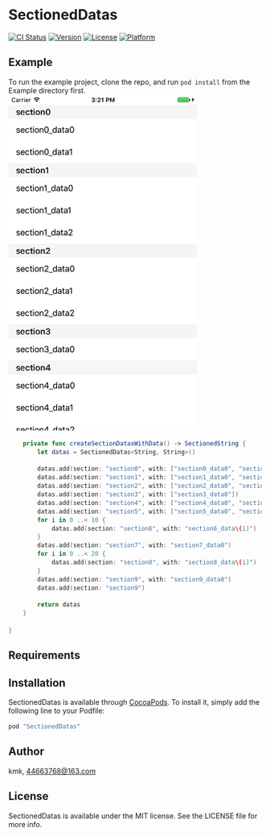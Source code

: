 # SectionedDatas

[![CI Status](http://img.shields.io/travis/KoStudio/SectionedDatas.svg?style=flat)](https://travis-ci.org/KoStudio/SectionedDatas)
[![Version](https://img.shields.io/cocoapods/v/SectionedDatas.svg?style=flat)](http://cocoapods.org/pods/SectionedDatas)
[![License](https://img.shields.io/cocoapods/l/SectionedDatas.svg?style=flat)](http://cocoapods.org/pods/SectionedDatas)
[![Platform](https://img.shields.io/cocoapods/p/SectionedDatas.svg?style=flat)](http://cocoapods.org/pods/SectionedDatas)

## Example

To run the example project, clone the repo, and run `pod install` from the Example directory first.
![sample](https://github.com/KoStudio/SectionedDatas/blob/master/demo1.png)

```swift
    private func createSectionDatasWithData() -> SectionedString {
        let datas = SectionedDatas<String, String>()
        
        datas.add(section: "section0", with: ["section0_data0", "section0_data1"])
        datas.add(section: "section1", with: ["section1_data0", "section1_data1", "section1_data2"])
        datas.add(section: "section2", with: ["section2_data0", "section2_data1", "section2_data2"])
        datas.add(section: "section3", with: ["section3_data0"])
        datas.add(section: "section4", with: ["section4_data0", "section4_data1", "section4_data2", "section4_data3", "section4_data4"])
        datas.add(section: "section5", with: ["section5_data0", "section5_data1", "section5_data2", "section5_data3", "section5_data4"])
        for i in 0 ..< 10 {
            datas.add(section: "section6", with: "section6_data\(i)")
        }
        datas.add(section: "section7", with: "section7_data0")
        for i in 0 ..< 20 {
            datas.add(section: "section8", with: "section8_data\(i)")
        }
        datas.add(section: "section9", with: "section9_data0")
        datas.add(section: "section9")
        
        return datas
    }

}

```

## Requirements

## Installation

SectionedDatas is available through [CocoaPods](http://cocoapods.org). To install
it, simply add the following line to your Podfile:

```ruby
pod "SectionedDatas"
```

## Author

kmk, 44663768@163.com

## License

SectionedDatas is available under the MIT license. See the LICENSE file for more info.
